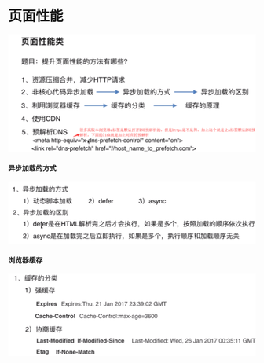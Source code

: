 # 页面性能
![image](./img/14.1.png)
#### 异步加载的方式
![image](./img/14.2.png)
#### 浏览器缓存
![image](./img/14.3.png)